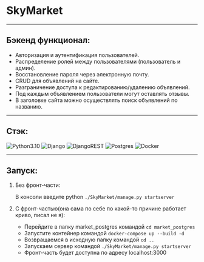 # SkyMarket

___

## Бэкенд функционал:

- Авторизация и аутентификация пользователей.
- Распределение ролей между пользователями (пользователь и админ).
- Восстановление пароля через электронную почту.
- CRUD для объявлений на сайте.
- Разграничение доступа к редактированию/удалению объявлений.
- Под каждым объявлением пользователи могут оставлять отзывы.
- В заголовке сайта можно осуществлять поиск объявлений по названию.

___

## Стэк:

![Python3.10](https://img.shields.io/badge/-Python3.10-blue)
![Django](https://img.shields.io/badge/-Django-blue)
![DjangoREST](https://img.shields.io/badge/-DjangoREST-blue)
![Postgres](https://img.shields.io/badge/-Postgres-blue)
![Docker](https://img.shields.io/badge/-Docker-blue)

___

## Запуск:

1) Без фронт-части:
    
    В консоли введите python `./SkyMarket/manage.py startserver`

2) С фронт-частью(она сама по себе по какой-то причине работает криво, писал не я):

    - Перейдите в папку market_postgres командой `cd market_postgres`
    - Запустите контейнер командой `docker-compose up --build -d`
    - Возвращаемся в исходную папку командой `cd ..`
    - Запускаем сервер командой `./SkyMarket/manage.py startserver`
    - Фронт-часть будет доступна по адресу localhost:3000
